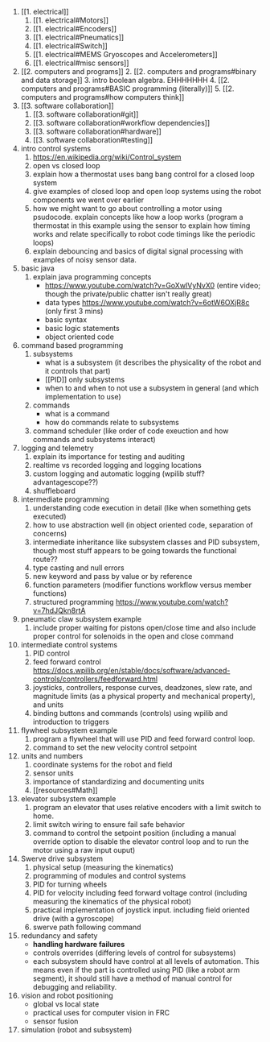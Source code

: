 1. [[1. electrical]]
	1. [[1. electrical#Motors]]
	2. [[1. electrical#Encoders]]
	3. [[1. electrical#Pneumatics]]
	4. [[1. electrical#Switch]]
	5. [[1. electrical#MEMS Gryoscopes and Accelerometers]]
	6. [[1. electrical#misc sensors]]
2. [[2. computers and programs]]
	2. [[2. computers and programs#binary and data storage]]
	3. intro boolean algebra. EHHHHHHH
	4. [[2. computers and programs#BASIC programming (literally)]]
	5. [[2. computers and programs#how computers think]]
3. [[3. software collaboration]]
	1. [[3. software collaboration#git]]
	3. [[3. software collaboration#workflow dependencies]]
	4. [[3. software collaboration#hardware]]
	5. [[3. software collaboration#testing]]
4. intro control systems
	1.  https://en.wikipedia.org/wiki/Control_system
	2. open vs closed loop
	3. explain how a thermostat uses bang bang control for a closed loop system
	4. give examples of closed loop and open loop systems using the robot components we went over earlier
	5. how we might want to go about controlling a motor using psudocode. explain concepts like how a loop works (program a thermostat in this example using the sensor to explain how timing works and relate specifically to robot code timings like the periodic loops)
	6. explain debouncing and basics of digital signal processing with examples of noisy sensor data.
5. basic java
	1. explain java programming concepts
		- https://www.youtube.com/watch?v=GoXwIVyNvX0 (entire video; though the private/public chatter isn't really great)
		- data types https://www.youtube.com/watch?v=6otW6OXjR8c (only first 3 mins)
		- basic syntax
		- basic logic statements
		- object oriented code
6. command based programming
	1. subsystems
		- what is a subsystem (it describes the physicality of the robot and it controls that part)
		- [[PID]] only subsystems
		- when to and when to not use a subsystem in general (and which implementation to use)
	1. commands
		- what is a command
		- how do commands relate to subsystems
	2. command scheduler (like order of code exeuction and how commands and subsystems interact)
7. logging and telemetry
	1. explain its importance for testing and auditing
	2. realtime vs recorded logging and logging locations
	3. custom logging and automatic logging (wpilib stuff? advantagescope??)
	4. shuffleboard
8. intermediate programming
	1. understanding code execution in detail (like when something gets executed)
	2. how to use abstraction well (in object oriented code, separation of concerns)
	3. intermediate inheritance like subsystem classes and PID subsystem, though most stuff appears to be going towards the functional route??
	4. type casting and null errors
	5. new keyword and pass by value or by reference
	6. function parameters (modifier functions workflow versus member functions)
	7. structured programming https://www.youtube.com/watch?v=7hdJQkn8rtA
9. pneumatic claw subsystem example
	1. include proper waiting for pistons open/close time and also include proper control for solenoids in the open and close command
10. intermediate control systems
	1. PID control
	2. feed forward control https://docs.wpilib.org/en/stable/docs/software/advanced-controls/controllers/feedforward.html
	3. joysticks, controllers, response curves, deadzones, slew rate, and magnitude limits (as a physical property and mechanical property), and units
	4. binding buttons and commands (controls) using wpilib and introduction to triggers
11. flywheel subsystem example
	1. program a flywheel that will use PID and feed forward control loop.
	2. command to set the new velocity control setpoint
12. units and numbers
	1. coordinate systems for the robot and field
	2. sensor units
	3. importance of standardizing and documenting units
	4. [[resources#Math]]
13. elevator subsystem example
	1. program an elevator that uses relative encoders with a limit switch to home.
	2. limit switch wiring to ensure fail safe behavior
	3. command to control the setpoint position (including a manual override option to disable the elevator control loop and to run the motor using a raw input ouput)
14. Swerve drive subsystem
	1. physical setup (measuring the kinematics)
	2. programming of modules and control systems
	3. PID for turning wheels
	4. PID for velocity including feed forward voltage control (including measuring the kinematics of the physical robot)
	5. practical implementation of joystick input. including field oriented drive (with a gyroscope)
	6. swerve path following command
15. redundancy and safety 
	- **handling hardware failures**
	- controls overrides (differing levels of control for subsystems)
	- each subsystem should have control at all levels of automation. This means even if the part is controlled using PID (like a robot arm segment), it should still have a method of manual control for debugging and reliability.
16. vision and robot positioning
	- global vs local state
	- practical uses for computer vision in FRC
	- sensor fusion
17. simulation (robot and subsystem)
